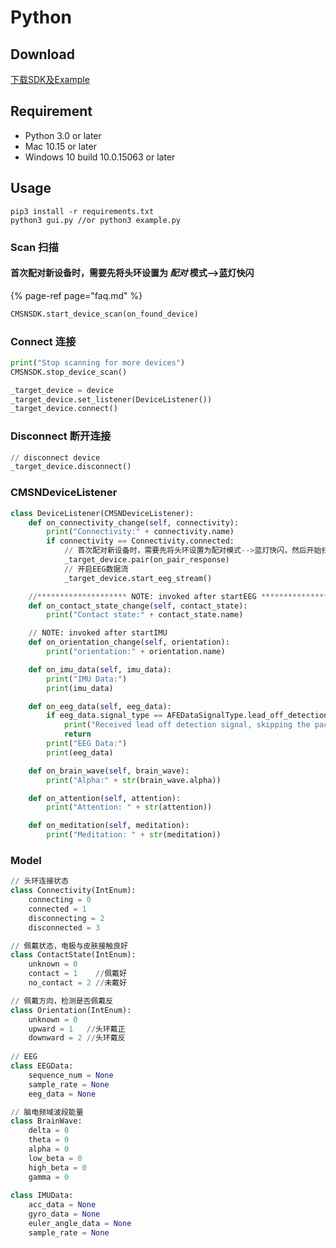 # Python

## Download

[下载SDK及Example](https://focus-resource.oss-cn-beijing.aliyuncs.com/universal/crimson-sdk-prebuild/1.0.1/python/python.zip)

## Requirement

* Python 3.0 or later
* Mac 10.15 or later
* Windows 10 build 10.0.15063 or later

## Usage

```text
pip3 install -r requirements.txt
python3 gui.py //or python3 example.py
```

### Scan 扫描

#### 首次配对新设备时，需要先将头环设置为 _配对_  模式--&gt;蓝灯快闪

{% page-ref page="faq.md" %}

```python
CMSNSDK.start_device_scan(on_found_device)
```

### Connect 连接

```python
print("Stop scanning for more devices")
CMSNSDK.stop_device_scan()

_target_device = device
_target_device.set_listener(DeviceListener())
_target_device.connect()
```

### Disconnect 断开连接

```python
// disconnect device
_target_device.disconnect()
```

### CMSNDeviceListener

```python
class DeviceListener(CMSNDeviceListener):
    def on_connectivity_change(self, connectivity):
        print("Connectivity:" + connectivity.name)
        if connectivity == Connectivity.connected:
            // 首次配对新设备时，需要先将头环设置为配对模式-->蓝灯快闪，然后开始扫描
            _target_device.pair(on_pair_response)
            // 开启EEG数据流
            _target_device.start_eeg_stream()

    //******************** NOTE: invoked after startEEG *******************
    def on_contact_state_change(self, contact_state):
        print("Contact state:" + contact_state.name)

    // NOTE: invoked after startIMU
    def on_orientation_change(self, orientation):
        print("orientation:" + orientation.name)

    def on_imu_data(self, imu_data):
        print("IMU Data:")
        print(imu_data)    

    def on_eeg_data(self, eeg_data):
        if eeg_data.signal_type == AFEDataSignalType.lead_off_detection:
            print("Received lead off detection signal, skipping the packet.")
            return
        print("EEG Data:")
        print(eeg_data)

    def on_brain_wave(self, brain_wave):
        print("Alpha:" + str(brain_wave.alpha))

    def on_attention(self, attention):
        print("Attention: " + str(attention))

    def on_meditation(self, meditation):
        print("Meditation: " + str(meditation))
```

### Model

```python
// 头环连接状态
class Connectivity(IntEnum):
    connecting = 0
    connected = 1
    disconnecting = 2
    disconnected = 3

// 佩戴状态，电极与皮肤接触良好
class ContactState(IntEnum):
    unknown = 0
    contact = 1    //佩戴好
    no_contact = 2 //未戴好

// 佩戴方向，检测是否佩戴反
class Orientation(IntEnum):
    unknown = 0
    upward = 1   //头环戴正
    downward = 2 //头环戴反
    
// EEG    
class EEGData:
    sequence_num = None
    sample_rate = None
    eeg_data = None    

// 脑电频域波段能量        
class BrainWave:
    delta = 0
    theta = 0
    alpha = 0
    low_beta = 0
    high_beta = 0
    gamma = 0    
    
class IMUData:
    acc_data = None
    gyro_data = None
    euler_angle_data = None
    sample_rate = None    
```

